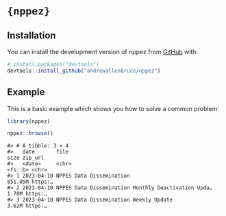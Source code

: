 
<!-- README.md is generated from README.Rmd. Please edit that file -->

# `{nppez}`

<!-- badges: start -->
<!-- badges: end -->

## Installation

You can install the development version of nppez from
[GitHub](https://github.com/) with:

``` r
# install.packages("devtools")
devtools::install_github("andrewallenbruce/nppez")
```

## Example

This is a basic example which shows you how to solve a common problem:

``` r
library(nppez)
```

``` r
nppez::browse()
```

    #> # A tibble: 3 × 4
    #>   date       file                                                   size zip_url
    #>   <date>     <chr>                                               <fs::b> <chr>  
    #> 1 2023-04-10 NPPES Data Dissemination                            851.05M https:…
    #> 2 2023-04-10 NPPES Data Dissemination Monthly Deactivation Upda…   1.78M https:…
    #> 3 2023-04-10 NPPES Data Dissemination Weekly Update                3.62M https:…
